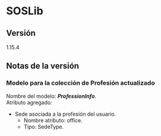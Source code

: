 # SOSLib

## Versión

1.15.4

## Notas de la versión

### Modelo para la colección de Profesión actualizado

Nombre del modelo: ***ProfessionInfo***.  
Atributo agregado:

- Sede asociada a la profesión del usuario.
  - Nombre atributo: office.
  - Tipo: SedeType.
